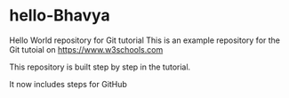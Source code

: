 # hello-Bhavya
Hello World repository for Git tutorial
This is an example repository for the Git tutoial on https://www.w3schools.com

This repository is built step by step in the tutorial.

It now includes steps for GitHub
